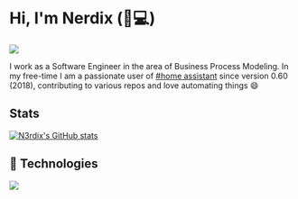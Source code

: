 # Hi, I'm Nerdix (💖💻)
<!-- https://github.com/DenverCoder1/readme-typing-svg -->
<img src="https://readme-typing-svg.herokuapp.com?color=%230084B3&center=false&lines=SOFTWARE+ENGINEER;SMART+HOME+ENTHUSIAST;MOTORSPORTS+ADDICT" />

I work as a Software Engineer in the area of Business Process Modeling. In my free-time I am a passionate user of [#home assistant](https://www.home-assistant.io/) since version 0.60 (2018), contributing to various repos and love automating things 😄

## Stats

[![N3rdix's GitHub stats](https://github-readme-stats.vercel.app/api?username=n3rdix&hide=stars&hide_rank=true)](https://github.com/anuraghazra/github-readme-stats)

## 🔧 Technologies
<p align="left">
  <a href="https://skillicons.dev">
    <img src="https://skillicons.dev/icons?i=docker,linux,github,cloudflare,nginx,python,js,php,mysql,md,vscode,eclipse&theme=light" />
  </a>
</p>  
